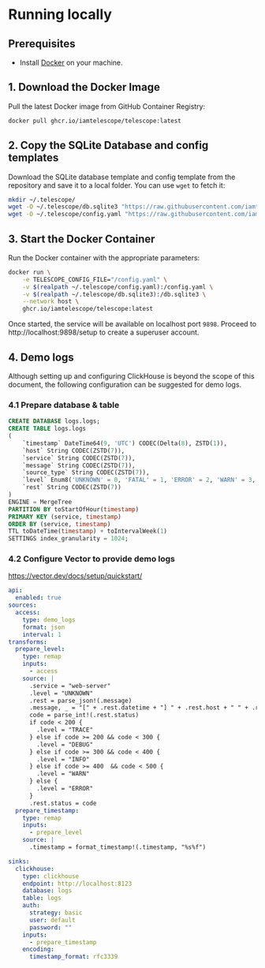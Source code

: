 # Running locally

## Prerequisites

- Install [Docker](https://www.docker.com/get-started) on your machine.

## 1. Download the Docker Image

Pull the latest Docker image from GitHub Container Registry:

```sh
docker pull ghcr.io/iamtelescope/telescope:latest
```

## 2. Copy the SQLite Database and config templates

Download the SQLite database template and config template from the repository and save it to a local folder. You can use `wget` to fetch it:

```sh
mkdir ~/.telescope/
wget -O ~/.telescope/db.sqlite3 "https://raw.githubusercontent.com/iamtelescope/telescope/refs/heads/main/dev/db.sqlite3"
wget -O ~/.telescope/config.yaml "https://raw.githubusercontent.com/iamtelescope/telescope/refs/heads/main/dev/config.yaml"
```

## 3. Start the Docker Container

Run the Docker container with the appropriate parameters:

```sh
docker run \
    -e TELESCOPE_CONFIG_FILE="/config.yaml" \
    -v $(realpath ~/.telescope/config.yaml):/config.yaml \
    -v $(realpath ~/.telescope/db.sqlite3):/db.sqlite3 \
    --network host \
    ghcr.io/iamtelescope/telescope:latest
```

Once started, the service will be available on localhost port `9898`.
Proceed to http://localhost:9898/setup to create a superuser account.

## 4. Demo logs

Although setting up and configuring ClickHouse is beyond the scope of this document, the following configuration can be suggested for demo logs.

### 4.1 Prepare database & table

```sql
CREATE DATABASE logs.logs;
CREATE TABLE logs.logs
(
    `timestamp` DateTime64(9, 'UTC') CODEC(Delta(8), ZSTD(1)),
    `host` String CODEC(ZSTD(7)),
    `service` String CODEC(ZSTD(7)),
    `message` String CODEC(ZSTD(7)),
    `source_type` String CODEC(ZSTD(7)),
    `level` Enum8('UNKNOWN' = 0, 'FATAL' = 1, 'ERROR' = 2, 'WARN' = 3, 'INFO' = 4, 'DEBUG' = 5, 'TRACE' = 6),
    `rest` String CODEC(ZSTD(7))
)
ENGINE = MergeTree
PARTITION BY toStartOfHour(timestamp)
PRIMARY KEY (service, timestamp)
ORDER BY (service, timestamp)
TTL toDateTime(timestamp) + toIntervalWeek(1)
SETTINGS index_granularity = 1024;
```

### 4.2 Configure Vector to provide demo logs

https://vector.dev/docs/setup/quickstart/

```yaml
api:
  enabled: true
sources:
  access:
    type: demo_logs
    format: json
    interval: 1
transforms:
  prepare_level:
    type: remap
    inputs:
      - access
    source: |
      .service = "web-server"
      .level = "UNKNOWN"
      .rest = parse_json!(.message)
      .message, _ = "[" + .rest.datetime + "] " + .rest.host + " " + .rest.method + " " + .rest.request + " " + .rest.referer
      code = parse_int!(.rest.status)
      if code < 200 {
        .level = "TRACE"
      } else if code >= 200 && code < 300 {
        .level = "DEBUG"
      } else if code >= 300 && code < 400 {
        .level = "INFO"
      } else if code >= 400  && code < 500 {
        .level = "WARN"
      } else {
        .level = "ERROR"
      }
      .rest.status = code
  prepare_timestamp:
    type: remap
    inputs:
      - prepare_level
    source: |
      .timestamp = format_timestamp!(.timestamp, "%s%f")

sinks:
  clickhouse:
    type: clickhouse
    endpoint: http://localhost:8123
    database: logs
    table: logs
    auth:
      strategy: basic
      user: default
      password: ""
    inputs:
      - prepare_timestamp
    encoding:
      timestamp_format: rfc3339
```
